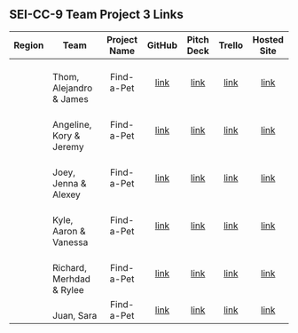 ## SEI-CC-9 Team Project 3 Links

| Region | Team | Project Name | GitHub | Pitch Deck | Trello | Hosted Site |
|:---:|---|:---:|:---:|:---:|:---:|:---:|
|  | <br>Thom, Alejandro & James | Find-a-Pet | [link](https://github.com/kennyyseo/find-a-pet) | [link](https://docs.google.com/presentation/d/1Y2BI1ntuY-SXQ5upKEO6P_egL3w4EIvjpnc-5q1VooE/edit) | [link](https://trello.com/b/TWtFWlN2/find-a-pet) | [link](https://jfk-findapet.herokuapp.com/) |
| | <br>Angeline, Kory & Jeremy | Find-a-Pet | [link](https://github.com/kennyyseo/find-a-pet) | [link](https://docs.google.com/presentation/d/1Y2BI1ntuY-SXQ5upKEO6P_egL3w4EIvjpnc-5q1VooE/edit) | [link](https://trello.com/b/TWtFWlN2/find-a-pet) | [link](https://jfk-findapet.herokuapp.com/) |
|  | <br>Joey, Jenna & Alexey | Find-a-Pet | [link](https://github.com/kennyyseo/find-a-pet) | [link](https://docs.google.com/presentation/d/1Y2BI1ntuY-SXQ5upKEO6P_egL3w4EIvjpnc-5q1VooE/edit) | [link](https://trello.com/b/TWtFWlN2/find-a-pet) | [link](https://jfk-findapet.herokuapp.com/) |
|  | <br>Kyle, Aaron & Vanessa | Find-a-Pet | [link](https://github.com/kennyyseo/find-a-pet) | [link](https://docs.google.com/presentation/d/1Y2BI1ntuY-SXQ5upKEO6P_egL3w4EIvjpnc-5q1VooE/edit) | [link](https://trello.com/b/TWtFWlN2/find-a-pet) | [link](https://jfk-findapet.herokuapp.com/) |
| | <br>Richard, Merhdad & Rylee | Find-a-Pet | [link](https://github.com/kennyyseo/find-a-pet) | [link](https://docs.google.com/presentation/d/1Y2BI1ntuY-SXQ5upKEO6P_egL3w4EIvjpnc-5q1VooE/edit) | [link](https://trello.com/b/TWtFWlN2/find-a-pet) | [link](https://jfk-findapet.herokuapp.com/) |
| | <br>Juan, Sara  | Find-a-Pet | [link](https://github.com/kennyyseo/find-a-pet) | [link](https://docs.google.com/presentation/d/1Y2BI1ntuY-SXQ5upKEO6P_egL3w4EIvjpnc-5q1VooE/edit) | [link](https://trello.com/b/TWtFWlN2/find-a-pet) | [link](https://jfk-findapet.herokuapp.com/) |



